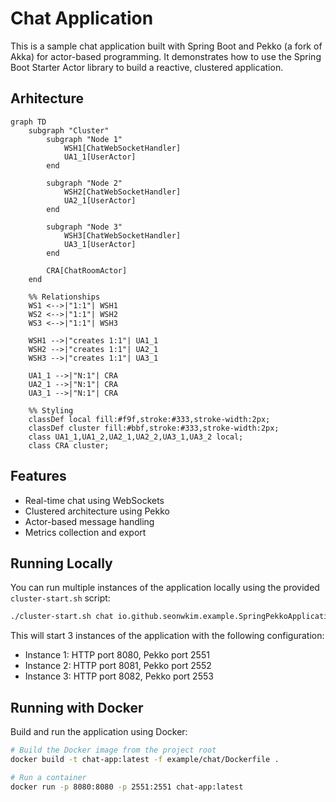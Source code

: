# Chat Application

This is a sample chat application built with Spring Boot and Pekko (a fork of Akka) for actor-based programming. It demonstrates how to use the Spring Boot Starter Actor library to build a reactive, clustered application.

## Arhitecture 

```mermaid
graph TD
    subgraph "Cluster"
        subgraph "Node 1"
            WSH1[ChatWebSocketHandler]
            UA1_1[UserActor]
        end

        subgraph "Node 2"
            WSH2[ChatWebSocketHandler]
            UA2_1[UserActor]
        end

        subgraph "Node 3"
            WSH3[ChatWebSocketHandler]
            UA3_1[UserActor]
        end

        CRA[ChatRoomActor]
    end

    %% Relationships
    WS1 <-->|"1:1"| WSH1
    WS2 <-->|"1:1"| WSH2
    WS3 <-->|"1:1"| WSH3

    WSH1 -->|"creates 1:1"| UA1_1
    WSH2 -->|"creates 1:1"| UA2_1
    WSH3 -->|"creates 1:1"| UA3_1

    UA1_1 -->|"N:1"| CRA
    UA2_1 -->|"N:1"| CRA
    UA3_1 -->|"N:1"| CRA

    %% Styling
    classDef local fill:#f9f,stroke:#333,stroke-width:2px;
    classDef cluster fill:#bbf,stroke:#333,stroke-width:2px;
    class UA1_1,UA1_2,UA2_1,UA2_2,UA3_1,UA3_2 local;
    class CRA cluster;
```

## Features

- Real-time chat using WebSockets
- Clustered architecture using Pekko
- Actor-based message handling
- Metrics collection and export

## Running Locally

You can run multiple instances of the application locally using the provided `cluster-start.sh` script:

```bash
./cluster-start.sh chat io.github.seonwkim.example.SpringPekkoApplication 8080 2551 3
```

This will start 3 instances of the application with the following configuration:
- Instance 1: HTTP port 8080, Pekko port 2551
- Instance 2: HTTP port 8081, Pekko port 2552
- Instance 3: HTTP port 8082, Pekko port 2553

## Running with Docker

Build and run the application using Docker:

```bash
# Build the Docker image from the project root
docker build -t chat-app:latest -f example/chat/Dockerfile .

# Run a container
docker run -p 8080:8080 -p 2551:2551 chat-app:latest
```
